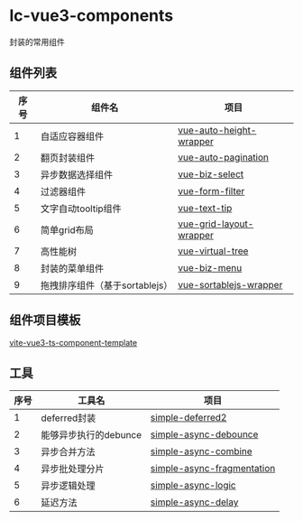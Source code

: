 # lc-vue3-components

封装的常用组件
## 组件列表

| 序号 | 组件名 | 项目 |
| ---- | ---- | ---- |
| 1 | 自适应容器组件 | [vue-auto-height-wrapper](https://github.com/dreamllq/vue-auto-height-wrapper) |
| 2 | 翻页封装组件 | [vue-auto-pagination](https://github.com/dreamllq/vue-auto-pagination) |
| 3 | 异步数据选择组件 | [vue-biz-select](https://github.com/dreamllq/vue-biz-select) |
| 4 | 过滤器组件 | [vue-form-filter](https://github.com/dreamllq/vue-form-filter) |
| 5 | 文字自动tooltip组件 | [vue-text-tip](https://github.com/dreamllq/vue-text-tip) |
| 6 | 简单grid布局 | [vue-grid-layout-wrapper](https://github.com/dreamllq/vue-grid-layout-wrapper) |
| 7 | 高性能树 | [vue-virtual-tree](https://github.com/dreamllq/vue-virtual-tree) |
| 8 | 封装的菜单组件 | [vue-biz-menu](https://github.com/dreamllq/vue-biz-menu) |
| 9 | 拖拽排序组件（基于sortablejs） | [vue-sortablejs-wrapper](https://github.com/dreamllq/vue-sortablejs-wrapper) |

## 组件项目模板

[vite-vue3-ts-component-template](https://github.com/dreamllq/vite-vue3-ts-component-template)

## 工具

| 序号 | 工具名 | 项目 |
| ---- | ---- | ---- |
| 1 | deferred封装 | [simple-deferred2](https://github.com/dreamllq/simple-deferred2) |
| 2 | 能够异步执行的debunce | [simple-async-debounce](https://github.com/dreamllq/simple-async-debounce) |
| 3 | 异步合并方法 | [simple-async-combine](https://github.com/dreamllq/simple-async-combine) |
| 4 | 异步批处理分片 | [simple-async-fragmentation](https://github.com/dreamllq/simple-async-fragmentation) |
| 5 | 异步逻辑处理 | [simple-async-logic](https://github.com/dreamllq/simple-async-logic) |
| 6 | 延迟方法 | [simple-async-delay](https://github.com/dreamllq/simple-async-delay) |

